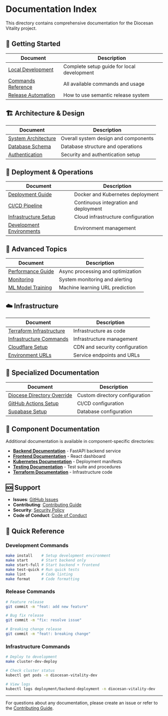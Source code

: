 # Documentation Index

This directory contains comprehensive documentation for the Diocesan Vitality project.

## 📖 Getting Started

| Document | Description |
|----------|-------------|
| [Local Development](LOCAL_DEVELOPMENT.md) | Complete setup guide for local development |
| [Commands Reference](COMMANDS.md) | All available commands and usage |
| [Release Automation](RELEASE_AUTOMATION_GUIDE.md) | How to use semantic release system |

## 🏗️ Architecture & Design

| Document | Description |
|----------|-------------|
| [System Architecture](ARCHITECTURE.md) | Overall system design and components |
| [Database Schema](DATABASE.md) | Database structure and operations |
| [Authentication](AUTHENTICATION.md) | Security and authentication setup |

## 🚀 Deployment & Operations

| Document | Description |
|----------|-------------|
| [Deployment Guide](DEPLOYMENT_GUIDE.md) | Docker and Kubernetes deployment |
| [CI/CD Pipeline](CI_CD_PIPELINE.md) | Continuous integration and deployment |
| [Infrastructure Setup](INFRASTRUCTURE_SETUP.md) | Cloud infrastructure configuration |
| [Development Environments](DEVELOPMENT_ENVIRONMENTS.md) | Environment management |

## 🔧 Advanced Topics

| Document | Description |
|----------|-------------|
| [Performance Guide](ASYNC_PERFORMANCE_GUIDE.md) | Async processing and optimization |
| [Monitoring](MONITORING.md) | System monitoring and alerting |
| [ML Model Training](ml-model-training.md) | Machine learning URL prediction |

## ☁️ Infrastructure

| Document | Description |
|----------|-------------|
| [Terraform Infrastructure](TERRAFORM_INFRASTRUCTURE.md) | Infrastructure as code |
| [Infrastructure Commands](INFRASTRUCTURE_COMMANDS.md) | Infrastructure management |
| [Cloudflare Setup](CLOUDFLARE.md) | CDN and security configuration |
| [Environment URLs](ENVIRONMENT_URLS.md) | Service endpoints and URLs |

## 🔀 Specialized Documentation

| Document | Description |
|----------|-------------|
| [Diocese Directory Override](DIOCESE_PARISH_DIRECTORY_OVERRIDE.md) | Custom directory configuration |
| [GitHub Actions Setup](GITHUB_ACTIONS_SETUP.md) | CI/CD configuration |
| [Supabase Setup](supabase-setup.md) | Database configuration |

## 📁 Component Documentation

Additional documentation is available in component-specific directories:

- **[Backend Documentation](../backend/README.md)** - FastAPI backend service
- **[Frontend Documentation](../frontend/README.md)** - React dashboard
- **[Kubernetes Documentation](../k8s/README.md)** - Deployment manifests
- **[Testing Documentation](../tests/TESTING.md)** - Test suite and procedures
- **[Terraform Documentation](../terraform/README.md)** - Infrastructure code

## 🆘 Support

- **Issues**: [GitHub Issues](https://github.com/tomknightatl/diocesan-vitality/issues)
- **Contributing**: [Contributing Guide](../CONTRIBUTING.md)
- **Security**: [Security Policy](../SECURITY.md)
- **Code of Conduct**: [Code of Conduct](../CODE_OF_CONDUCT.md)

## 📝 Quick Reference

### Development Commands
```bash
make install    # Setup development environment
make start      # Start backend only
make start-full # Start backend + frontend
make test-quick # Run quick tests
make lint       # Code linting
make format     # Code formatting
```

### Release Commands
```bash
# Feature release
git commit -m "feat: add new feature"

# Bug fix release
git commit -m "fix: resolve issue"

# Breaking change release
git commit -m "feat!: breaking change"
```

### Infrastructure Commands
```bash
# Deploy to development
make cluster-dev-deploy

# Check cluster status
kubectl get pods -n diocesan-vitality-dev

# View logs
kubectl logs deployment/backend-deployment -n diocesan-vitality-dev
```

---

For questions about any documentation, please create an issue or refer to the [Contributing Guide](../CONTRIBUTING.md).

